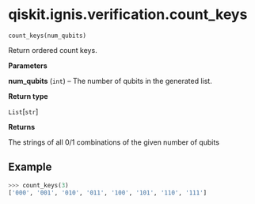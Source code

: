 <span id="qiskit-ignis-verification-count-keys" />

# qiskit.ignis.verification.count\_keys

`count_keys(num_qubits)`

Return ordered count keys.

**Parameters**

**num\_qubits** (`int`) – The number of qubits in the generated list.

**Return type**

`List`\[`str`]

**Returns**

The strings of all 0/1 combinations of the given number of qubits

## Example

```python
>>> count_keys(3)
['000', '001', '010', '011', '100', '101', '110', '111']
```
